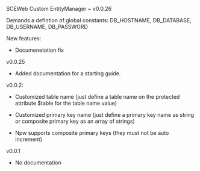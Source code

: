 SCEWeb Custom EntityManager ~ v0.0.26

Demands a defintion of global constants:
	DB_HOSTNAME, DB_DATABASE, DB_USERNAME, DB_PASSWORD

 New features:

 - Documenetation fix


v0.0.25

 - Added documentation for a starting guide. 

v0.0.2:

 - Customized table name (just define a table name on the protected attribute $table for the table name value)

 - Customized primary key name (just define a primary key name as string or composite primary key as an array of strings)

 - Npw supports composite primary keys (they must not be auto increment)


v0.0.1

 - No documentation